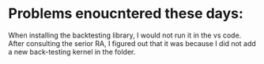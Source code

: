 # Problems enoucntered these days: 
When installing the backtesting library, I would not run it in the vs code. After consulting the serior RA, I figured out that it was because I did not add a new back-testing kernel in the folder. 
